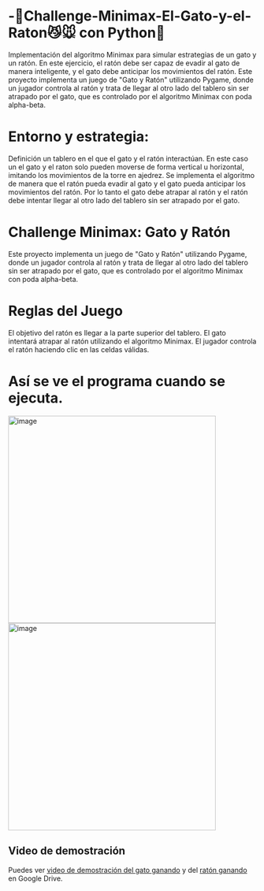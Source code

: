 # -🐧Challenge-Minimax-El-Gato-y-el-Raton😼🐭 con Python🐍
Implementación del algoritmo Minimax para simular estrategias de un gato y un ratón. En este ejercicio, el ratón debe ser capaz de evadir al gato de manera inteligente, y el gato debe anticipar los movimientos del ratón.
Este proyecto implementa un juego de "Gato y Ratón" utilizando Pygame, donde un jugador controla al ratón y trata de llegar al otro lado del tablero sin ser atrapado por el gato, que es controlado por el algoritmo Minimax con poda alpha-beta.

# Entorno y estrategia:
Definición un tablero en el que el gato y el ratón interactúan. En este caso un el gato y el raton solo pueden moverse de forma vertical u horizontal, imitando los movimientos de la torre en ajedrez. Se implementa el algoritmo de manera que el ratón pueda evadir al gato y el gato pueda anticipar los movimientos del ratón. Por lo tanto el gato debe atrapar al ratón y el ratón debe intentar llegar al otro lado del tablero sin ser atrapado por el gato.

# Challenge Minimax: Gato y Ratón

Este proyecto implementa un juego de "Gato y Ratón" utilizando Pygame, donde un jugador controla al ratón y trata de llegar al otro lado del tablero sin ser atrapado por el gato, que es controlado por el algoritmo Minimax con poda alpha-beta.

# Reglas del Juego
El objetivo del ratón es llegar a la parte superior del tablero.
El gato intentará atrapar al ratón utilizando el algoritmo Minimax.
El jugador controla el ratón haciendo clic en las celdas válidas.

# Así se ve el programa cuando se ejecuta.
<img width="421" alt="image" src="https://github.com/nicolealb9001/Challenge-Minimax-El-Gato-y-el-Rat-n/assets/121056855/94cb8153-08c9-4b3c-98ff-93aa8b355381">
<img width="421" alt="image" src="https://github.com/nicolealb9001/Challenge-Minimax-El-Gato-y-el-Rat-n/assets/121056855/cf80af00-7c84-4f03-b0e3-d3e6ec1e5ab2">

## Video de demostración

Puedes ver [video de demostración del gato ganando](https://drive.google.com/file/d/1AKp2QFWTE8CaWR4967cxSB2mRuaMUUil/view?usp=sharing) y del 
 [ratón ganando](https://drive.google.com/file/d/1qpAMEvnnbgcqMddkOpmJOVo22ElZsHSd/view?usp=sharing) en Google Drive.

